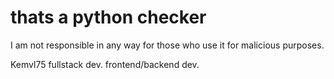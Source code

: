 # thats a python checker
I am not responsible in any way for those who use it for malicious purposes.

Kemvl75 
fullstack dev.
frontend/backend dev.
